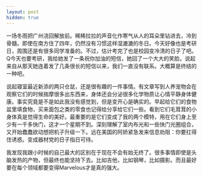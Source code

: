 ```yaml
---
layout: post
hidden: true
---
```

一场冬雨把广州浇回解放前。稀稀拉拉的声音化作寒气从人的耳朵里钻进去，冷到骨髓。即使在南方住了四年，仍然没有习惯这样湿漉漉的冬日。今天好像也是考研日，周围还是有很多同学准备的。不过，估计考完了也是校园变冷清的日子了吧。Q今天也要考研，我给她发了一条祝你加油的短信，她回了一个大大的笑脸。说起来自从那天她连着发了几条很长的短信以来，我们一直没有联系。大概算是终结的一种吧。

说起寝室最近新添的两只仓鼠，还是很有趣的一件事情。有文章写到人养宠物会在观察它们的时候揣摩很多出东西来，身体还会分泌很多化学物质让心情平静身体健康。事实究竟是不是如此我没有感觉到，但是变开心是确实的。早起给它们的食物盆里填食物，买来面包之类的零食也记得给分享给它们一些。看到它们毛茸茸的小身体真是觉得生命的美好。最重要的是它们变成了我的两个模特，用在它们身上至少有一千多快门，这才一个星期不到。深刻理解了室内布光和一些快门光圈组合，又开始蠢蠢欲动想把机子升级一下。远在美国的阿娇紧急发来信息劝阻：你要扛得住诱惑。变成器材党的日子指日可待。

我发现我跟小时候的自己最大的区别在于现在不会有始无终了。很多事情即使是头脑发热的产物，但最终也能坚持下去。比如吉他，比如钢琴，比如摄影。而且最好要在每个领域都要变得Marvelous才是真的强大。